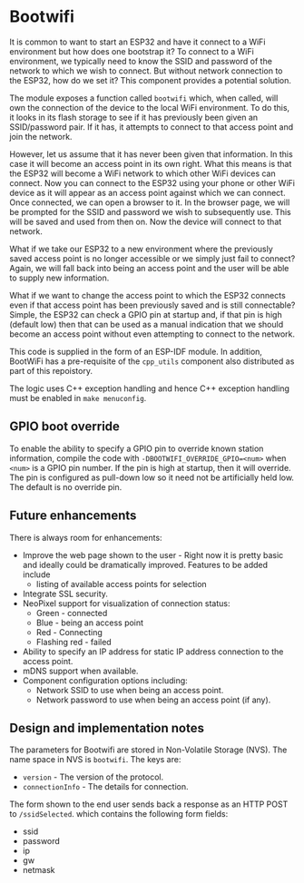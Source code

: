 # Bootwifi
It is common to want to start an ESP32 and have it connect to a WiFi environment but how does one bootstrap it?  To connect to a WiFi environment, we typically need to know the SSID and password of the network to which we wish to connect.  But without network connection to the ESP32, how do we set it?  This component provides a potential solution.

The module exposes a function called `bootwifi` which, when called, will own the connection of the device to the local WiFi environment.  To do this, it looks in its flash storage to see if it has previously been given an SSID/password pair.  If it has, it attempts to connect to that access point and join the network.

However, let us assume that it has never been given that information.  In this case it will become an access point in its own right.  What this means is that the ESP32 will become a WiFi network to which other WiFi devices can connect.  Now you can connect to the ESP32 using your phone or other WiFi device as it will appear as an access point against which we can connect.  Once connected, we can open a browser to it.  In the browser page, we will be prompted for the SSID and password we wish to subsequently use.  This will be saved and used from then on.  Now the device will connect to that network.

What if we take our ESP32 to a new environment where the previously saved access point is no longer accessible or we simply just fail to connect?  Again, we will fall back into being an access point and the user will be able to supply new information.

What if we want to change the access point to which the ESP32 connects even if that access point has been previously saved and is still connectable?  Simple, the ESP32 can check a GPIO pin at startup and, if that pin is high (default low) then that can be used as a manual indication that we should become an access point without even attempting to connect to the network.

This code is supplied in the form of an ESP-IDF module.  In addition, BootWiFi has a pre-requisite of the `cpp_utils` component also distributed as part of this repoistory.

The logic uses C++ exception handling and hence C++ exception handling must be enabled in `make menuconfig`.

## GPIO boot override
To enable the ability to specify a GPIO pin to override known station information, compile the code with `-DBOOTWIFI_OVERRIDE_GPIO=<num>` when `<num>` is a GPIO pin number.  If the pin is high at startup, then it will override.  The pin is configured as pull-down low so it need not be artificially held low.  The default is no override pin.

## Future enhancements
There is always room for enhancements:

* Improve the web page shown to the user - Right now it is pretty basic and ideally could be dramatically improved.  Features to be added include
  - listing of available access points for selection
* Integrate SSL security.
* NeoPixel support for visualization of connection status:
  - Green - connected
  - Blue - being an access point
  - Red - Connecting
  - Flashing red - failed
* Ability to specify an IP address for static IP address connection to the access point.
* mDNS support when available.
* Component configuration options including:
  - Network SSID to use when being an access point.
  - Network password to use when being an access point (if any). 
  
## Design and implementation notes
The parameters for Bootwifi are stored in Non-Volatile Storage (NVS).  The name space in NVS
is `bootwifi`.  The keys are:

* `version` - The version of the protocol.
* `connectionInfo` - The details for connection.

The form shown to the end user sends back a response as an HTTP POST to `/ssidSelected`. which contains the following form fields:

* ssid
* password
* ip
* gw
* netmask
 